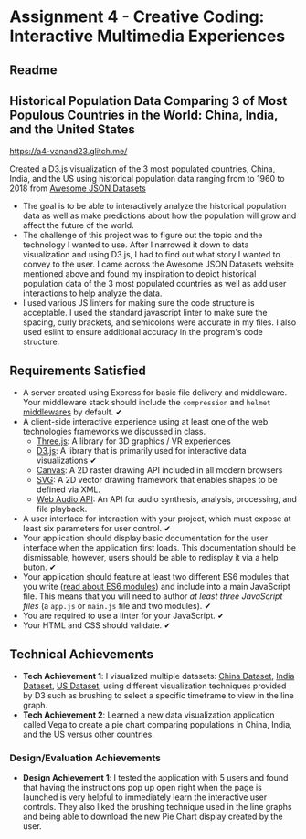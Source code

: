 Assignment 4 - Creative Coding: Interactive Multimedia Experiences
===

Readme 
---

## Historical Population Data Comparing 3 of Most Populous Countries in the World: China, India, and the United States

https://a4-vanand23.glitch.me/

Created a D3.js visualization of the 3 most populated countries, China, India, and the US using historical population data ranging from to 1960 to 2018 from [Awesome JSON Datasets](https://github.com/jdorfman/Awesome-JSON-Datasets)

- The goal is to be able to interactively analyze the historical population data as well as make predictions about how the population will grow and affect the future of the world. 
- The challenge of this project was to figure out the topic and the technology I wanted to use. After I narrowed it down to data visualization and using D3.js, I had to find out what story I wanted to convey to the user. I came across the Awesome JSON Datasets website mentioned above and found my inspiration to depict historical population data of the 3 most populated countries as well as add user interactions to help analyze the data. 
- I used various JS linters for making sure the code structure is acceptable. I used the standard javascript linter to make sure the spacing, curly brackets, and semicolons were accurate in my files. I also used eslint to ensure additional accuracy in the program's code structure. 

Requirements Satisfied
---

- A server created using Express for basic file delivery and middleware. Your middleware stack should include the `compression` and `helmet` [middlewares]((https://expressjs.com/en/resources/middleware.html)) by default. ✔
- A client-side interactive experience using at least one of the web technologies frameworks we discussed in class.
  - [Three.js](https://threejs.org/): A library for 3D graphics / VR experiences
  - [D3.js](https://d3js.org): A library that is primarily used for interactive data visualizations ✔
  - [Canvas](https://developer.mozilla.org/en-US/docs/Web/API/Canvas_API): A 2D raster drawing API included in all modern browsers
  - [SVG](https://developer.mozilla.org/en-US/docs/Web/API/Canvas_API): A 2D vector drawing framework that enables shapes to be defined via XML.
  - [Web Audio API](https://developer.mozilla.org/en-US/docs/Web/API/Web_Audio_API): An API for audio synthesis, analysis, processing, and file playback.
- A user interface for interaction with your project, which must expose at least six parameters for user control. ✔
- Your application should display basic documentation for the user interface when the application first loads. This documentation should be dismissable, however, users should be able to redisplay it via a help buton. ✔
- Your application should feature at least two different ES6 modules that you write ([read about ES6 modules](https://www.sitepoint.com/understanding-es6-modules/)) and include into a main JavaScript file. This means that you will need to author *at least three JavaScript files* (a `app.js` or `main.js` file and two modules). ✔
- You are required to use a linter for your JavaScript. ✔
- Your HTML and CSS should validate. ✔

## Technical Achievements
- **Tech Achievement 1**: I visualized multiple datasets: [China Dataset](http://api.worldbank.org/countries/CHN/indicators/SP.POP.TOTL?per_page=5000&format=json), [India Dataset](http://api.worldbank.org/countries/IND/indicators/SP.POP.TOTL?per_page=5000&format=json), [US Dataset](http://api.worldbank.org/countries/USA/indicators/SP.POP.TOTL?per_page=5000&format=json), using different visualization techniques provided by D3 such as brushing to select a specific timeframe to view in the line graph. 
- **Tech Achievement 2**: Learned a new data visualization application called Vega to create a pie chart comparing populations in China, India, and the US versus other countries. 

### Design/Evaluation Achievements
- **Design Achievement 1**: I tested the application with 5 users and found that having the instructions pop up open right when the page is launched is very helpful to immediately learn the interactive user controls. They also liked the brushing technique used in the line graphs and being able to download the new Pie Chart display created by the user. 

